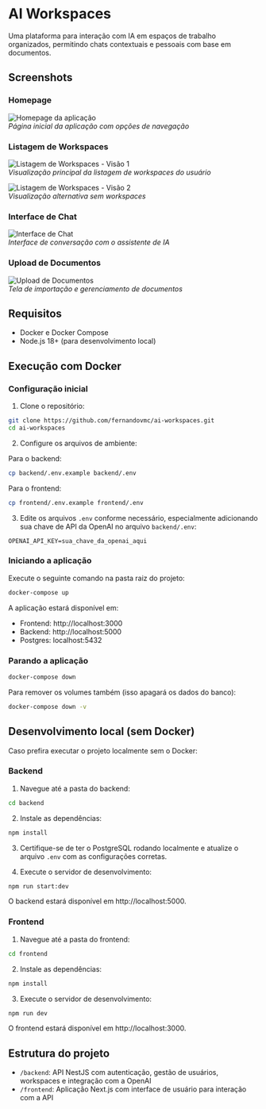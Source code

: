 # AI Workspaces

Uma plataforma para interação com IA em espaços de trabalho organizados, permitindo chats contextuais e pessoais com base em documentos.

## Screenshots

### Homepage
![Homepage da aplicação](https://i.imgur.com/G5f3SZC.jpg)  
*Página inicial da aplicação com opções de navegação*

### Listagem de Workspaces
![Listagem de Workspaces - Visão 1](https://i.imgur.com/8jmVaex.jpg)  
*Visualização principal da listagem de workspaces do usuário*

![Listagem de Workspaces - Visão 2](https://i.imgur.com/OGzjRK4.jpg)  
*Visualização alternativa sem workspaces*

### Interface de Chat
![Interface de Chat](https://i.imgur.com/mcOUQXo.jpg)  
*Interface de conversação com o assistente de IA*

### Upload de Documentos
![Upload de Documentos](https://i.imgur.com/uHsLZx5.jpg)  
*Tela de importação e gerenciamento de documentos*

## Requisitos

- Docker e Docker Compose
- Node.js 18+ (para desenvolvimento local)

## Execução com Docker

### Configuração inicial

1. Clone o repositório:
```bash
git clone https://github.com/fernandovmc/ai-workspaces.git
cd ai-workspaces
```

2. Configure os arquivos de ambiente:

Para o backend:
```bash
cp backend/.env.example backend/.env
```

Para o frontend:
```bash
cp frontend/.env.example frontend/.env
```

3. Edite os arquivos `.env` conforme necessário, especialmente adicionando sua chave de API da OpenAI no arquivo `backend/.env`:
```
OPENAI_API_KEY=sua_chave_da_openai_aqui
```

### Iniciando a aplicação

Execute o seguinte comando na pasta raiz do projeto:

```bash
docker-compose up
```

A aplicação estará disponível em:
- Frontend: http://localhost:3000
- Backend: http://localhost:5000
- Postgres: localhost:5432

### Parando a aplicação

```bash
docker-compose down
```

Para remover os volumes também (isso apagará os dados do banco):
```bash
docker-compose down -v
```

## Desenvolvimento local (sem Docker)

Caso prefira executar o projeto localmente sem o Docker:

### Backend

1. Navegue até a pasta do backend:
```bash
cd backend
```

2. Instale as dependências:
```bash
npm install
```

3. Certifique-se de ter o PostgreSQL rodando localmente e atualize o arquivo `.env` com as configurações corretas.

4. Execute o servidor de desenvolvimento:
```bash
npm run start:dev
```

O backend estará disponível em http://localhost:5000.

### Frontend

1. Navegue até a pasta do frontend:
```bash
cd frontend
```

2. Instale as dependências:
```bash
npm install
```

3. Execute o servidor de desenvolvimento:
```bash
npm run dev
```

O frontend estará disponível em http://localhost:3000.

## Estrutura do projeto

- `/backend`: API NestJS com autenticação, gestão de usuários, workspaces e integração com a OpenAI
- `/frontend`: Aplicação Next.js com interface de usuário para interação com a API
